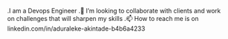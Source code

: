 .I am a Devops Engineer
.💞️ I’m looking to collaborate with clients and work on challenges that will sharpen my skills
.📫 How to reach me is on linkedin.com/in/aduraleke-akintade-b4b6a4233


